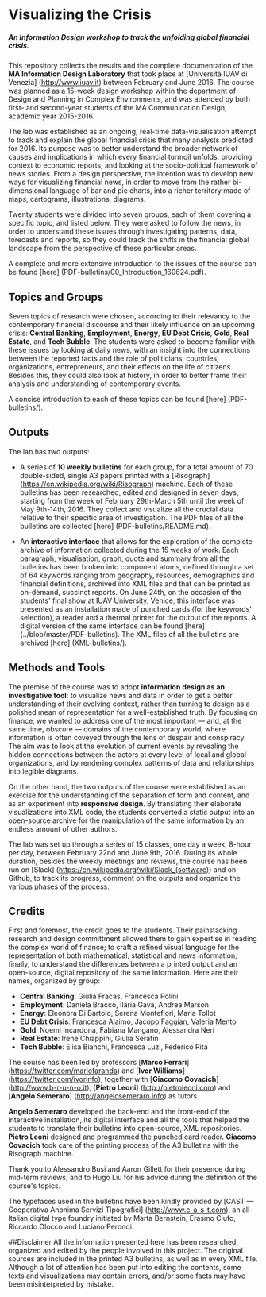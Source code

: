 Visualizing the Crisis
======================

##### An Information Design workshop to track the unfolding global financial crisis.

This repository collects the results and the complete documentation of the __MA Information Design Laboratory__ that took place at [Università IUAV di Venezia] (http://www.iuav.it) between February and June 2016. The course was planned as a 15-week design workshop within the department of Design and Planning in Complex Environments, and was attended by both first- and second-year students of the MA Communication Design, academic year 2015-2016.

The lab was established as an ongoing, real-time data-visualisation attempt to track and explain the global financial crisis that many analysts predicted for 2016. Its purpose was to better understand the broader network of causes and implications in which every financial turmoil unfolds, providing context to economic reports, and looking at the socio-political framework of news stories. From a design perspective, the intention was to develop new ways for visualizing financial news, in order to move from the rather bi-dimensional language of bar and pie charts, into a richer territory made of maps, cartograms, illustrations, diagrams.

Twenty students were divided into seven groups, each of them covering a specific topic, and listed below. They were asked to follow the news, in order to understand these issues through investigating patterns, data, forecasts and reports, so they could track the shifts in the financial global landscape from the perspective of these particular areas.

A complete and more extensive introduction to the issues of the course can be found [here] (PDF-bulletins/00_Introduction_160624.pdf). 


## Topics and Groups
Seven topics of research were chosen, according to their relevancy to the contemporary financial discourse and their likely influence on an upcoming crisis: __Central Banking__, __Employment__, __Energy__, __EU Debt Crisis__, __Gold__, __Real Estate__, and __Tech Bubble__. The students were asked to become familiar with these issues by looking at daily news, with an insight into the connections between the reported facts and the role of politicians, countries, organizations, entrepreneurs, and their effects on the life of citizens. Besides this, they could also look at history, in order to better frame their analysis and understanding of contemporary events.

A concise introduction to each of these topics can be found [here] (PDF-bulletins/). 


## Outputs
The lab has two outputs:
 
 * A series of __10 weekly bulletins__ for each group, for a total amount of 70 double-sided, single A3 papers printed with a [Risograph] (https://en.wikipedia.org/wiki/Risograph) machine. Each of these bulletins has been researched, edited and designed in seven days, starting from the week of February 29th-March 5th until the week of May 9th-14th, 2016. They collect and visualize all the crucial data relative to their specific area of investigation. The PDF files of all the bulletins are collected [here] (PDF-bulletins/README.md).

 * An __interactive interface__ that allows for the exploration of the complete archive of information collected during the 15 weeks of work. Each paragraph, visualisation, graph, quote and summary from all the bulletins has been broken into component atoms, defined through a set of 64 keywords ranging from geography, resources, demographics and financial definitions, archived into XML files and that can be printed as on-demand, succinct reports. On June 24th, on the occasion of the students' final show at IUAV University, Venice, this interface was presented as an installation made of punched cards (for the keywords' selection), a reader and a thermal printer for the output of the reports. A digital version of the same interface can be found [here] (../blob/master/PDF-bulletins). The XML files of all the bulletins are archived [here] (XML-bulletins/).


## Methods and Tools
The premise of the course was to adopt __information design as an investigative tool__: to visualize news and data in order to get a better understanding of their evolving context, rather than turning to design as a polished mean of representation for a well-established truth. By focusing on finance, we wanted to address one of the most important — and, at the same time, obscure — domains of the contemporary world, where information is often coveyed through the lens of despair and conspiracy. The aim was to look at the evolution of current events by revealing the hidden connections between the actors at every level of local and global organizations, and by rendering complex patterns of data and relationships into legible diagrams. 

On the other hand, the two outputs of the course were established as an exercise for the understanding of the separation of form and content, and as an experiment into __responsive design__. By translating their elaborate visualizations into XML code, the students converted a static output into an open-source archive for the manipulation of the same information by an endless amount of other authors.

The lab was set up through a series of 15 classes, one day a week, 8-hour per day, between February 22nd and June 9th, 2016. During its whole duration, besides the weekly meetings and reviews, the course has been run on [Slack] (https://en.wikipedia.org/wiki/Slack_(software)) and on Github, to track its progress, comment on the outputs and organize the various phases of the process. 


## Credits
First and foremost, the credit goes to the students. Their painstacking research and design committment allowed them to gain expertise in reading the complex world of finance; to craft a refined visual language for the representation of both mathematical, statistical and news information; finally, to understand the differences between a printed output and an open-source, digital repository of the same information. Here are their names, organized by group: 

* __Central Banking__: Giulia Fracas, Francesca Polini
* __Employment__: Daniela Bracco, Ilaria Gava, Andrea Marson
* __Energy__: Eleonora Di Bartolo, Serena Montefiori, Maria Tollot
* __EU Debt Crisis__: Francesca Alaimo, Jacopo Faggian, Valeria Mento
* __Gold__: Noemi Incardona, Fabiana Mangano, Alessandra Neri
* __Real Estate__: Irene Chiappini, Giulia Serafin
* __Tech Bubble__: Elisa Bianchi, Francesca Luzi, Federico Rita

The course has been led by professors [__Marco Ferrari__] (https://twitter.com/mariofaranda) and [__Ivor Williams__] (https://twitter.com/ivorinfo), together with [__Giacomo Covacich__] (http://www.b-r-u-n-o.it), [__Pietro Leoni__] (http://pietroleoni.com) and [__Angelo Semeraro__] (http://angelosemeraro.info) as tutors.

__Angelo Semeraro__ developed the back-end and the front-end of the interactive installation, its digital interface and all the tools that helped the students to translate their bulletins into open-source, XML repositories. __Pietro Leoni__ designed and programmed the punched card reader. __Giacomo Covacich__ took care of the printing process of the A3 bulletins with the Risograph machine. 

Thank you to Alessandro Busi and Aaron Gillett for their presence during mid-term reviews; and to Hugo Liu for his advice during the definition of the course's topics. 

The typefaces used in the bulletins have been kindly provided by [CAST — Cooperativa Anonima Servizi Tipografici] (http://www.c-a-s-t.com), an all-Italian digital type foundry initiated by Marta Bernstein, Erasmo Ciufo, Riccardo Olocco and Luciano Perondi. 


##Disclaimer
All the information presented here has been researched, organized and edited by the people involved in this project. The original sources are included in the printed A3 bulletins, as well as in every XML file. Although a lot of attention has been put into editing the contents, some texts and visualizations may contain errors, and/or some facts may have been misinterpreted by mistake. 


